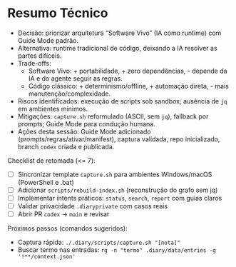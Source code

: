 # Resumo Técnico

- Decisão: priorizar arquitetura “Software Vivo” (IA como runtime) com Guide Mode padrão.
- Alternativa: runtime tradicional de código, deixando a IA resolver as partes difíceis.
- Trade-offs:
  - Software Vivo: + portabilidade, + zero dependências, - depende da IA e do agente seguir as regras.
  - Código clássico: + determinismo/offline, + automação direta, - mais manutenção/complexidade.
- Riscos identificados: execução de scripts sob sandbox; ausência de `jq` em ambientes mínimos.
- Mitigações: `capture.sh` reformulado (ASCII, sem `jq`), fallback por prompts; Guide Mode para condução humana.
- Ações desta sessão: Guide Mode adicionado (prompts/regras/ativar/manifest), captura validada, repo inicializado, branch `codex` criada e publicada.

Checklist de retomada (<= 7):
- [ ] Sincronizar template `capture.sh` para ambientes Windows/macOS (PowerShell e .bat)
- [ ] Adicionar `scripts/rebuild-index.sh` (reconstrução do grafo sem jq)
- [ ] Implementar intents práticos: `status`, `search`, `report` com guias claros
- [ ] Validar privacidade `.diaryprivate` com casos reais
- [ ] Abrir PR `codex` → `main` e revisar

Próximos passos (comandos sugeridos):
- Captura rápida: `./.diary/scripts/capture.sh "[nota]"`
- Buscar termo nas entradas: `rg -n "termo" .diary/data/entries -g '!**/context.json'`
